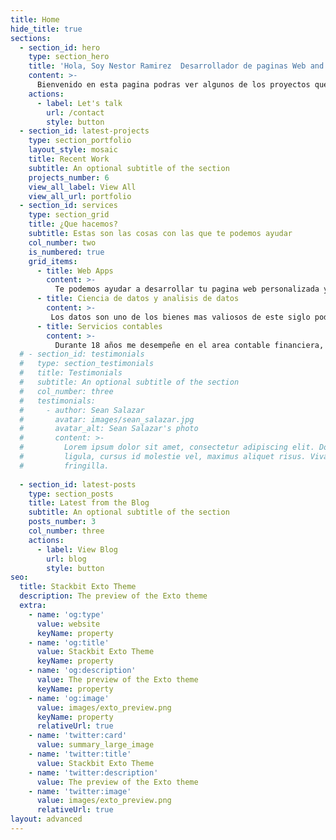 ```yaml
---
title: Home
hide_title: true
sections:
  - section_id: hero
    type: section_hero
    title: 'Hola, Soy Nestor Ramirez  Desarrollador de paginas Web and Data Science.'
    content: >-
      Bienvenido en esta pagina podras ver algunos de los proyectos que hago asi como de lo que hablo sobre Ciencia de datos e Inteligencia Artificial
    actions:
      - label: Let's talk
        url: /contact
        style: button
  - section_id: latest-projects
    type: section_portfolio
    layout_style: mosaic
    title: Recent Work
    subtitle: An optional subtitle of the section
    projects_number: 6
    view_all_label: View All
    view_all_url: portfolio
  - section_id: services
    type: section_grid
    title: ¿Que hacemos?
    subtitle: Estas son las cosas con las que te podemos ayudar
    col_number: two
    is_numbered: true
    grid_items:
      - title: Web Apps
        content: >-
          Te podemos ayudar a desarrollar tu pagina web personalizada ya sea para tu negocio, tu marca personal y su posicionamiento en la red
      - title: Ciencia de datos y analisis de datos
        content: >-
         Los datos son uno de los bienes mas valiosos de este siglo podemos trabajar en el analisis de tus ventas, costos analizandos e incluso aplicando modelos matematicos para la mejora de los mismos
      - title: Servicios contables
        content: >-
          Durante 18 años me desempeñe en el area contable financiera, si gustas que pueda asesorarte con gusto ponte en contacto.
  # - section_id: testimonials
  #   type: section_testimonials
  #   title: Testimonials
  #   subtitle: An optional subtitle of the section
  #   col_number: three
  #   testimonials:
  #     - author: Sean Salazar
  #       avatar: images/sean_salazar.jpg
  #       avatar_alt: Sean Salazar's photo
  #       content: >-
  #         Lorem ipsum dolor sit amet, consectetur adipiscing elit. Donec nisl
  #         ligula, cursus id molestie vel, maximus aliquet risus. Vivamus in nibh
  #         fringilla.
      
  - section_id: latest-posts
    type: section_posts
    title: Latest from the Blog
    subtitle: An optional subtitle of the section
    posts_number: 3
    col_number: three
    actions:
      - label: View Blog
        url: blog
        style: button
seo:
  title: Stackbit Exto Theme
  description: The preview of the Exto theme
  extra:
    - name: 'og:type'
      value: website
      keyName: property
    - name: 'og:title'
      value: Stackbit Exto Theme
      keyName: property
    - name: 'og:description'
      value: The preview of the Exto theme
      keyName: property
    - name: 'og:image'
      value: images/exto_preview.png
      keyName: property
      relativeUrl: true
    - name: 'twitter:card'
      value: summary_large_image
    - name: 'twitter:title'
      value: Stackbit Exto Theme
    - name: 'twitter:description'
      value: The preview of the Exto theme
    - name: 'twitter:image'
      value: images/exto_preview.png
      relativeUrl: true
layout: advanced
---
```

